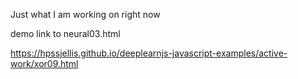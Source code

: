 Just what I am working on right now



demo link to neural03.html

https://hpssjellis.github.io/deeplearnjs-javascript-examples/active-work/xor09.html

